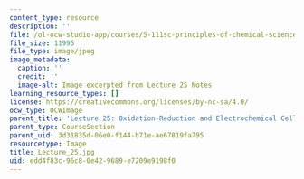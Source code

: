 ```yaml
---
content_type: resource
description: ''
file: /ol-ocw-studio-app/courses/5-111sc-principles-of-chemical-science-fall-2014/edd4f83c96c80e429689e7209e9198f0_Lecture_25.jpg
file_size: 11995
file_type: image/jpeg
image_metadata:
  caption: ''
  credit: ''
  image-alt: Image excerpted from Lecture 25 Notes
learning_resource_types: []
license: https://creativecommons.org/licenses/by-nc-sa/4.0/
ocw_type: OCWImage
parent_title: 'Lecture 25: Oxidation-Reduction and Electrochemical Cells'
parent_type: CourseSection
parent_uid: 3d31835d-06e0-f144-b71e-ae67819fa795
resourcetype: Image
title: Lecture_25.jpg
uid: edd4f83c-96c8-0e42-9689-e7209e9198f0
---
```

